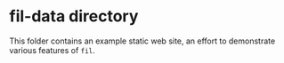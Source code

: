 fil-data directory
==================

This folder contains an example static web site, an effort to demonstrate
various features of `fil`.
